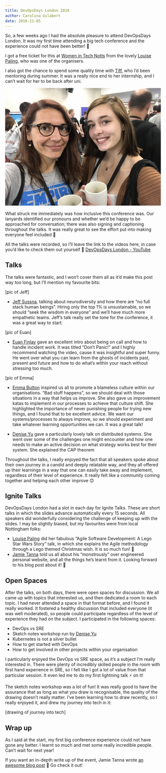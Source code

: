 ```yaml
---
title: DevOpsDays London 2018
author: Carolina Gilabert
date: 2018-11-05
---
```


So, a few weeks ago I had the absolute pleasure to attend DevOpsDays London. It was my first time attending a big tech conference and the experience could not have been better! 🙂

I got a free ticket for this at [Women in Tech Notts](https://www.meetup.com/Women-In-Tech-Nottingham/) from the lovely [Louise Paling](https://twitter.com/short_louise), who was one of the organisers.

I also got the chance to spend some quality time with [Tiff](https://twitter.com/tiffanyannl98), who I’d been mentoring during summer. It was a really nice end to her internship, and I can’t wait for her to be back after uni.

![Tiff and I having some coffee ☕️](tiff_and_i.jpg)

What struck me immediately was how inclusive this conference was. Our lanyards identified our pronouns and whether we’d be happy to be approached for conversation; there was also signing and captioning throughout the talks. It was really great to see the effort put into making everyone feel included 💖

All the talks were recorded, so I’ll leave the link to the videos here, in case you’d like to check them out yourself 🙂
[DevOpsDays London - YouTube](https://www.youtube.com/channel/UCNIOHOhgmypXQdkviMvMiSQ)

## Talks

The talks were fantastic, and I won’t cover them all as it’d make this post way too long, but I’ll mention my favourite bits:      

[pic of Jeff]

* [Jeff Sussna](https://twitter.com/jeffsussna), talking about neurodiversity and how there are “no full stack human beings”. Hiring only the top 1% is unsustainable, so we should “seek the wisdom in everyone” and we’ll have much more empathetic teams. 
Jeff’s talk really set the tone for the conference, it was a great way to start.

[pic of Euan]
* [Euan Finlay](https://twitter.com/efinlay24) gave an excellent intro about being on call and how to handle incident work. It was titled “Don’t Panic!” and I highly recommend watching the video, cause it was insightful and super funny. He went over what you can learn from the ghosts of incidents past, present and future and how to do what’s within your reach without stressing too much.

[pic of Emma]
* [Emma Button](https://twitter.com/growerofawesome) inspired us all to promote a blameless culture within our organisations. “Bad stuff happens”, so we should deal with those situations in a way that helps us improve. She also gave us improvement katas to implement in our processes to achieve that culture shift. She highlighted the importance of never punishing people for trying new things, and I found that to be excellent advice. We want our systems/processes to always improve, so we should experiment and take whatever learning opportunities we can. It was a great talk!

* [Denise Yu](https://twitter.com/deniseyu21) gave a particularly lovely talk on distributed systems. She went over some of the challenges one might encounter and how one needs to make an active decision on what strategy works best for their system. She explained the CAP theorem 

Throughout the talks, I really enjoyed the fact that all speakers spoke about their own journey in a candid and deeply relatable way, and they all offered up their learnings in a way that one can easily take away and implement, regardless of their level of experience. It really felt like a community coming together and helping each other improve 😊

## Ignite Talks

DevOpsDays London had a slot in each day for Ignite Talks. These are short talks in which the slides advance automatically every 15 seconds. All speakers did wonderfully considering the challenge of keeping up with the slides.
I may be slightly biased, but my favourites were from local Nottingham folks:

* [Louise Paling](https://twitter.com/short_louise) did her fabulous “Agile Software Development: A Lego Star Wars Story” talk, in which she explains the Agile methodology through a Lego themed Christmas wish. It is so much fun! 🙂
* [Jamie Tanna](https://twitter.com/JamieTanna) told us all about his “monstrously” over engineered personal website, and all the things he’s learnt from it. Looking forward to his blog post about it! 🙂

## Open Spaces

After the talks, on both days, there were open spaces for discussion. We all came up with topics that interested us, and then dedicated a room to each topic. I had never attended a space in that format before, and I found it really worked. It fostered a healthy discussion that included everyone (it was well moderated), so people could participate regardless of the level of experience they had on the subject. I participated in the following spaces:

* DevOps vs SRE
* Sketch notes workshop run by [Denise Yu](https://twitter.com/deniseyu21)
* Kubernetes is not a silver bullet
* How to get started with DevOps
* How to get involved in other projects within your organisation

I particularly enjoyed the DevOps vs SRE space, as it’s a subject I’m really interested in. There were plenty of incredibly skilled people in the room with first hand experience in SRE, so I felt like I got a lot of value from that particular session. It even led me to do my first lightning talk ⚡️ on it!

The sketch notes workshop was a lot of fun! It was really good to have the assurance that as long as what you draw is recognisable, the quality of the drawing doesn’t really matter. I’ve been learning how to draw recently, so I really enjoyed it, and drew my journey into tech in it:

[drawing of journey into tech]

## Wrap up
As I said at the start, my first big conference experience could not have gone any better. I learnt so much and met some really incredible people. Can’t wait for next year! 

If you want an in-depth write up of the event, Jamie Tanna wrote [an awesome blog post](https://www.jvt.me/posts/2018/10/25/devopsdays-london-2018/) 🙂 Go check it out!

